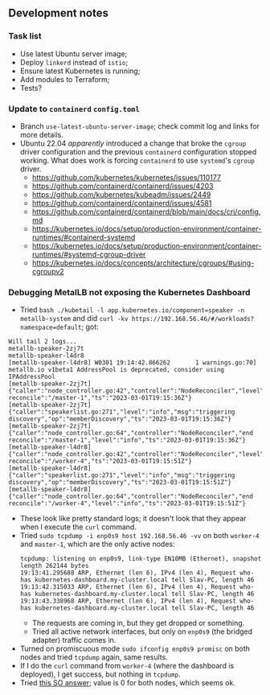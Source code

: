 ## Development notes

### Task list

- Use latest Ubuntu server image;
- Deploy `linkerd` instead of `istio`;
- Ensure latest Kubernetes is running;
- Add modules to Terraform;
- Tests?

### Update to `containerd` `config.toml`

- Branch `use-latest-ubuntu-server-image`; check commit log and links for more details.
- Ubuntu 22.04 _apparently_ introduced a change that broke the `cgroup` driver configuration and the previous `containerd` configuration stopped working. What does work is forcing `containerd` to use `systemd`'s `cgroup` driver.
  - https://github.com/kubernetes/kubernetes/issues/110177
  - https://github.com/containerd/containerd/issues/4203
  - https://github.com/kubernetes/kubeadm/issues/2449
  - https://github.com/containerd/containerd/issues/4581
  - https://github.com/containerd/containerd/blob/main/docs/cri/config.md
  - https://kubernetes.io/docs/setup/production-environment/container-runtimes/#containerd-systemd
  - https://kubernetes.io/docs/setup/production-environment/container-runtimes/#systemd-cgroup-driver
  - https://kubernetes.io/docs/concepts/architecture/cgroups/#using-cgroupv2

### Debugging MetalLB not exposing the Kubernetes Dashboard

- Tried `bash ./kubetail -l app.kubernetes.io/component=speaker -n metallb-system` and did `curl -kv https://192.168.56.46/#/workloads?namespace=default`; got:

```
Will tail 2 logs...
metallb-speaker-2zj7t
metallb-speaker-l4dr8
[metallb-speaker-l4dr8] W0301 19:14:42.866262       1 warnings.go:70] metallb.io v1beta1 AddressPool is deprecated, consider using IPAddressPool
[metallb-speaker-2zj7t] {"caller":"node_controller.go:42","controller":"NodeReconciler","level":"info","start reconcile":"/master-1","ts":"2023-03-01T19:15:36Z"}
[metallb-speaker-2zj7t] {"caller":"speakerlist.go:271","level":"info","msg":"triggering discovery","op":"memberDiscovery","ts":"2023-03-01T19:15:36Z"}
[metallb-speaker-2zj7t] {"caller":"node_controller.go:64","controller":"NodeReconciler","end reconcile":"/master-1","level":"info","ts":"2023-03-01T19:15:36Z"}
[metallb-speaker-l4dr8] {"caller":"node_controller.go:42","controller":"NodeReconciler","level":"info","start reconcile":"/worker-4","ts":"2023-03-01T19:15:51Z"}
[metallb-speaker-l4dr8] {"caller":"speakerlist.go:271","level":"info","msg":"triggering discovery","op":"memberDiscovery","ts":"2023-03-01T19:15:51Z"}
[metallb-speaker-l4dr8] {"caller":"node_controller.go:64","controller":"NodeReconciler","end reconcile":"/worker-4","level":"info","ts":"2023-03-01T19:15:51Z"}
```

- These look like pretty standard logs; it doesn't look that they appear when I execute the `curl` command.
- Tried `sudo tcpdump -i enp0s9 host 192.168.56.46 -vv` on both `worker-4` and `master-1`, which are the only active nodes:
  ```
  tcpdump: listening on enp0s9, link-type EN10MB (Ethernet), snapshot length 262144 bytes
  19:13:41.295688 ARP, Ethernet (len 6), IPv4 (len 4), Request who-has kubernetes-dashboard.my-cluster.local tell Slav-PC, length 46
  19:13:42.315033 ARP, Ethernet (len 6), IPv4 (len 4), Request who-has kubernetes-dashboard.my-cluster.local tell Slav-PC, length 46
  19:13:43.338968 ARP, Ethernet (len 6), IPv4 (len 4), Request who-has kubernetes-dashboard.my-cluster.local tell Slav-PC, length 46
  ```
  - The requests are coming in, but they get dropped or something.
  - Tried all active network interfaces, but only on `enp0s9` (the bridged adapter) traffic comes in.
- Turned on promiscuous mode `sudo ifconfig enp0s9 promisc` on both nodes and tried `tcpdump` again, same results.
- If I do the `curl` command from `worker-4` (where the dashboard is deployed), I get success, but nothing in `tcpdump`.
- Tried [this SO answer](https://serverfault.com/a/125500); value is 0 for both nodes, which seems ok.
